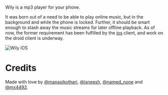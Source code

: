 Wily is a mp3 player for your phone.

It was born out of a need to be able to play online music, but in the
background and while the phone is locked. Further, it should be smart
enough to stash away the music streams for later offline playback. As
of now, the former requirement has been fulfilled by the [ios](Wily-ios/)
client, and work on the droid client is underway.

![Wily iOS](screenshots/ios-0.png "Wily iOS")

# Credits

Made with love by
[@manasikothari](https://twitter.com/manasikothari),
[@isneesh](https://twitter.com/isneesh),
[@named_none](https://twitter.com/named_none) and
[@mx4492](https://twitter.com/mx4492).

